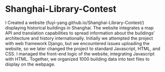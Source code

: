 # Shanghai-Library-Contest

I Created a website (fuyi-yang.github.io/Shanghai-Library-Contest/) displaying historical buildings in Shanghai. The website integrates a map API and translation capabilities to spread information about the buildings’ architecture and history internationally.
Initially we attempted the project with web framework Django, but we encountered issues uploading the website, so we later changed the project to standard Javascript, HTML, and CSS.
I managed the front-end logic of the website, integrating Javascript with HTML.
Together, we organized 1000 building data into text files to display on the webpage.
